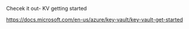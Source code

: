 
Checek it out- KV getting started

https://docs.microsoft.com/en-us/azure/key-vault/key-vault-get-started

